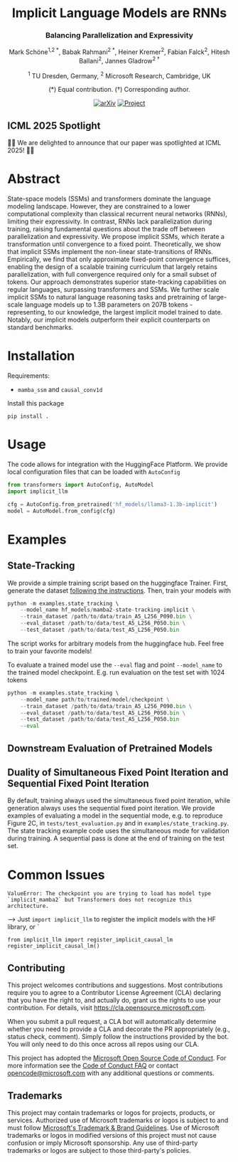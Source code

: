 <div align="center">

<h1> Implicit Language Models are RNNs</h1>  
<h3>Balancing Parallelization and Expressivity</h3>

Mark Schöne<sup>1,2 *</sup>, Babak Rahmani<sup>2 *</sup>, Heiner Kremer<sup>2</sup>, Fabian Falck<sup>2</sup>, Hitesh Ballani<sup>2</sup>, Jannes Gladrow<sup>2 $\dagger$</sup>

<sup>1</sup>  TU Dresden, Germany, <sup>2</sup> Microsoft Research, Cambridge, UK

(\*) Equal contribution. ($\dagger$) Corresponding author.

[![arXiv](https://img.shields.io/badge/ArXiv-2502.07827-b31b1b.svg?logo=arXiv)](https://arxiv.org/abs/2502.07827)
[![Project](https://img.shields.io/badge/Homepage-AOC-orange.svg?logo=googlehome)](https://www.microsoft.com/en-us/research/project/aoc)

</div>

## ICML 2025 Spotlight

🎉🚀 We are delighted to announce that our paper was spotlighted at ICML 2025! 🚀🎉

# Abstract
State-space models (SSMs) and transformers dominate the language modeling landscape. However, they are constrained to a lower computational complexity than classical recurrent neural networks (RNNs), limiting their expressivity. In contrast, RNNs lack parallelization during training, raising fundamental questions about the trade off between parallelization and expressivity. We propose implicit SSMs, which iterate a transformation until convergence to a fixed point. Theoretically, we show that implicit SSMs implement the non-linear state-transitions of RNNs. Empirically, we find that only approximate fixed-point convergence suffices, enabling the design of a scalable training curriculum that largely retains parallelization, with full convergence required only for a small subset of tokens. Our approach demonstrates superior state-tracking capabilities on regular languages, surpassing transformers and SSMs. We further scale implicit SSMs to natural language reasoning tasks and pretraining of large-scale language models up to 1.3B parameters on 207B tokens - representing, to our knowledge, the largest implicit model trained to date. Notably, our implicit models outperform their explicit counterparts on standard benchmarks.

# Installation
Requirements:
- `mamba_ssm` and `causal_conv1d`

Install this package 
```
pip install .
```

# Usage
The code allows for integration with the HuggingFace Platform.
We provide local configuration files that can be loaded with `AutoConfig`
```python
from transformers import AutoConfig, AutoModel
import implicit_llm

cfg = AutoConfig.from_pretrained('hf_models/llama3-1.3b-implicit')
model = AutoModel.from_config(cfg)
```

# Examples

## State-Tracking
We provide a simple training script based on the huggingface Trainer. 
First, generate the dataset [following the instructions](state_tracking/README.md).
Then, train your models with
```python
python -m examples.state_tracking \ 
    --model_name hf_models/mamba2-state-tracking-implicit \
    --train_dataset /path/to/data/train_A5_L256_P090.bin \
    --eval_dataset /path/to/data/test_A5_L256_P050.bin \
    --test_dataset /path/to/data/test_A5_L256_P050.bin 
```
The script works for arbitrary models from the huggingface hub.
Feel free to train your favorite models!

To evaluate a trained model use the `--eval` flag and point `--model_name` to the trained model checkpoint. 
E.g. run evaluation on the test set with 1024 tokens
```python
python -m examples.state_tracking \ 
    --model_name path/to/trained/model/checkpoint \
    --train_dataset /path/to/data/train_A5_L256_P090.bin \
    --eval_dataset /path/to/data/test_A5_L256_P050.bin \
    --test_dataset /path/to/data/test_A5_L256_P050.bin
    --eval 
```

## Downstream Evaluation of Pretrained Models

## Duality of Simultaneous Fixed Point Iteration and Sequential Fixed Point Iteration
By default, training always used the simultaneous fixed point iteration, while generation always uses the sequential fixed point iteration.
We provide examples of evaluating a model in the sequential mode, e.g. to reproduce Figure 2C, in `tests/test_evaluation.py` and in `examples/state_tracking.py`.
The state tracking example code uses the simultaneous mode for validation during training.
A sequential pass is done at the end of training on the test set. 

# Common Issues
    ValueError: The checkpoint you are trying to load has model type `implicit_mamba2` but Transformers does not recognize this architecture.

--> Just `import implicit_llm` to register the implicit models with the HF library, or `
```
from implicit_llm import register_implicit_causal_lm
register_implicit_causal_lm()
```
## Contributing

This project welcomes contributions and suggestions.  Most contributions require you to agree to a
Contributor License Agreement (CLA) declaring that you have the right to, and actually do, grant us
the rights to use your contribution. For details, visit https://cla.opensource.microsoft.com.

When you submit a pull request, a CLA bot will automatically determine whether you need to provide
a CLA and decorate the PR appropriately (e.g., status check, comment). Simply follow the instructions
provided by the bot. You will only need to do this once across all repos using our CLA.

This project has adopted the [Microsoft Open Source Code of Conduct](https://opensource.microsoft.com/codeofconduct/).
For more information see the [Code of Conduct FAQ](https://opensource.microsoft.com/codeofconduct/faq/) or
contact [opencode@microsoft.com](mailto:opencode@microsoft.com) with any additional questions or comments.

## Trademarks

This project may contain trademarks or logos for projects, products, or services. Authorized use of Microsoft 
trademarks or logos is subject to and must follow 
[Microsoft's Trademark & Brand Guidelines](https://www.microsoft.com/en-us/legal/intellectualproperty/trademarks/usage/general).
Use of Microsoft trademarks or logos in modified versions of this project must not cause confusion or imply Microsoft sponsorship.
Any use of third-party trademarks or logos are subject to those third-party's policies.
